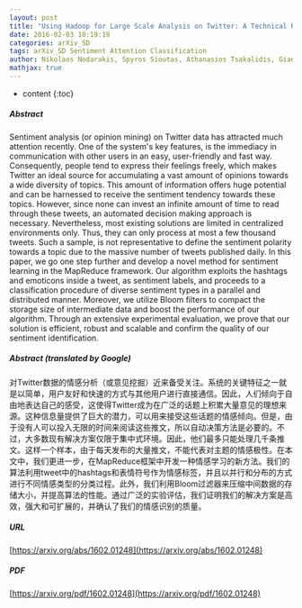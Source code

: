 ```yaml
---
layout: post
title: "Using Hadoop for Large Scale Analysis on Twitter: A Technical Report"
date: 2016-02-03 10:19:19
categories: arXiv_SD
tags: arXiv_SD Sentiment Attention Classification
author: Nikolaos Nodarakis, Spyros Sioutas, Athanasios Tsakalidis, Giannis Tzimas
mathjax: true
---
```


* content
{:toc}

##### Abstract
Sentiment analysis (or opinion mining) on Twitter data has attracted much attention recently. One of the system's key features, is the immediacy in communication with other users in an easy, user-friendly and fast way. Consequently, people tend to express their feelings freely, which makes Twitter an ideal source for accumulating a vast amount of opinions towards a wide diversity of topics. This amount of information offers huge potential and can be harnessed to receive the sentiment tendency towards these topics. However, since none can invest an infinite amount of time to read through these tweets, an automated decision making approach is necessary. Nevertheless, most existing solutions are limited in centralized environments only. Thus, they can only process at most a few thousand tweets. Such a sample, is not representative to define the sentiment polarity towards a topic due to the massive number of tweets published daily. In this paper, we go one step further and develop a novel method for sentiment learning in the MapReduce framework. Our algorithm exploits the hashtags and emoticons inside a tweet, as sentiment labels, and proceeds to a classification procedure of diverse sentiment types in a parallel and distributed manner. Moreover, we utilize Bloom filters to compact the storage size of intermediate data and boost the performance of our algorithm. Through an extensive experimental evaluation, we prove that our solution is efficient, robust and scalable and confirm the quality of our sentiment identification.

##### Abstract (translated by Google)
对Twitter数据的情感分析（或意见挖掘）近来备受关注。系统的关键特征之一就是以简单，用户友好和快速的方式与其他用户进行直接通信。因此，人们倾向于自由地表达自己的感受，这使得Twitter成为在广泛的话题上积累大量意见的理想来源。这种信息量提供了巨大的潜力，可以用来接受这些话题的情感倾向。但是，由于没有人可以投入无限的时间来阅读这些推文，所以自动决策方法是必要的。不过，大多数现有解决方案仅限于集中式环境。因此，他们最多只能处理几千条推文。这样一个样本，由于每天发布的大量推文，不能代表对主题的情感极性。在本文中，我们更进一步，在MapReduce框架中开发一种情感学习的新方法。我们的算法利用tweet中的hashtags和表情符号作为情感标签，并且以并行和分布的方式进行不同情感类型的分类过程。此外，我们利用Bloom过滤器来压缩中间数据的存储大小，并提高算法的性能。通过广泛的实验评估，我们证明我们的解决方案是高效，强大和可扩展的，并确认了我们的情感识别的质量。

##### URL
[https://arxiv.org/abs/1602.01248](https://arxiv.org/abs/1602.01248)

##### PDF
[https://arxiv.org/pdf/1602.01248](https://arxiv.org/pdf/1602.01248)

